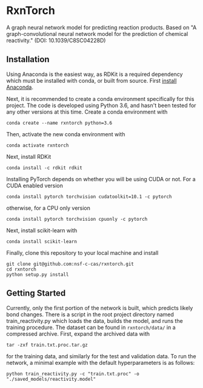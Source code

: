 # RxnTorch

A graph neural network model for predicting reaction products. Based on "A graph-convolutional neural network model for the prediction of chemical reactivity." (DOI: 10.1039/C8SC04228D) 

## Installation

Using Anaconda is the easiest way, as RDKit is a required dependency which must be installed with conda, or built from source. First [install Anaconda](https://docs.anaconda.com/anaconda/install/). 

Next, it is recommended to create a conda environment specifically for this project. The code is developed using Python 3.6, and hasn't been tested for any other versions at this time. Create a conda environment with
```
conda create --name rxntorch python=3.6
```
Then, activate the new conda environment with
```
conda activate rxntorch
```
Next, install RDKit
```
conda install -c rdkit rdkit 
```
Installing PyTorch depends on whether you will be using CUDA or not. For a CUDA enabled version
```
conda install pytorch torchvision cudatoolkit=10.1 -c pytorch
```
otherwise, for a CPU only version
```
conda install pytorch torchvision cpuonly -c pytorch
```
Next, install scikit-learn with
```
conda install scikit-learn
```
Finally, clone this repository to your local machine and install
```
git clone git@github.com:nsf-c-cas/rxntorch.git
cd rxntorch
python setup.py install
```

## Getting Started

Currently, only the first portion of the network is built, which predicts likely bond changes. There is a script in the root project directory named train_reactivity.py which loads the data, builds the model, and runs the training procedure. The dataset can be found in `rxntorch/data/` in a compressed archive. First, expand the archived data with
```
tar -zxf train.txt.proc.tar.gz
```
for the training data, and similarly for the test and validation data. To run the network, a minimal example with the default hyperparameters is as follows:
```
python train_reactivity.py -c "train.txt.proc" -o "./saved_models/reactivity.model"
```

